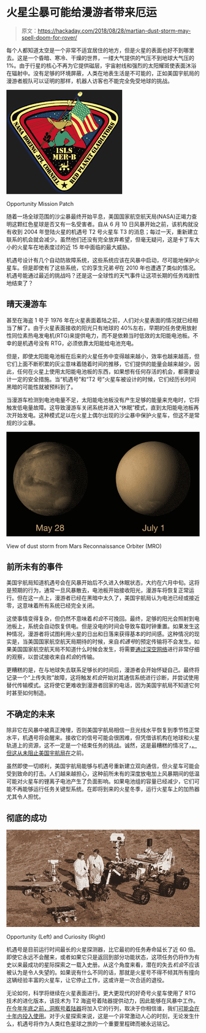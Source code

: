 # 火星尘暴可能给漫游者带来厄运

> 原文：<https://hackaday.com/2018/08/28/martian-dust-storm-may-spell-doom-for-rover/>

每个人都知道太空是一个非常不适宜居住的地方，但是火星的表面也好不到哪里去。这是一个昏暗、寒冷、干燥的世界，一缕大气提供的气压不到地球大气压的 1%。由于行星的核心不再为它提供磁层，宇宙射线和强烈的太阳耀斑使表面沐浴在辐射中。没有足够的环境屏蔽，人类在地表生活是不可能的，正如美国宇航局的漫游者舰队可以证明的那样，机器人访客也不能完全免受地球的挑战。

[![](img/dea5e7df6c2e7e5ca967494d9b2a53d0.png)](https://hackaday.com/wp-content/uploads/2018/08/opportunity_patch.png)

Opportunity Mission Patch

随着一场全球范围的沙尘暴最终开始平息，美国国家航空航天局(NASA)正竭力查明这颗红色星球是否又有一名受害者。自从 6 月 10 日风暴开始之前，该机构就没有收到 2004 年登陆火星的机遇号 T2 号火星车 T3 的消息；每过一天，重新建立联系的机会就会减少。虽然他们还没有完全放弃希望，但毫无疑问，这是卡丁车大小的火星车在地表度过的近 15 年中面临的最大威胁。

机遇号设计有几个自动防故障系统，这些系统应该在风暴中启动，尽可能地保护火星车。但是即使有了这些系统，它的孪生兄弟*号*在 2010 年也遭遇了类似的情况。机遇号能通过最近的挑战吗？还是这一全球性的天气事件让这项长期的任务戏剧性地结束了？

## 晴天漫游车

甚至在海盗 1 号于 1976 年在火星表面着陆之前，人们对火星表面的情况就已经相当了解了。由于火星表面接收的阳光只有地球的 40%左右，早期的任务使用放射性同位素热电发电机(RTG)来提供电力，而不是依赖当时低效的太阳能电池板。不幸的是机遇号没有 RTG，必须依靠太阳能给电池充电。

但是，即使太阳能电池板在后来的火星任务中变得越来越小，效率也越来越高，但它们上面不断积累的灰尘意味着随着时间的推移，它们提供的能量会越来越少。因此，任何在火星上使用太阳能电池板的东西，如果想有任何存活的机会，都需要设计一定的安全措施。当“机遇号”和“T2 号”火星车被设计的时候，它们经历长时间黑暗的可能性就被预料到了。

当漫游车检测到电池电量不足，太阳能电池板没有产生足够的能量来充电时，它将触发低电量故障。这导致漫游车关闭系统并进入“休眠”模式，直到太阳能电池板再次开始发电。这种模式足以在火星上偶尔出现的沙尘暴中保护火星车，但这不是常规的沙尘暴。

[![](img/015149318f0d9b34cd8d629c7490c340.png)](https://hackaday.com/wp-content/uploads/2018/08/mars_dust.jpg)

View of dust storm from Mars Reconnaissance Orbiter (MRO)

## 前所未有的事件

美国宇航局知道机遇号会在风暴开始后不久进入休眠状态，大约在六月中旬。这将是预期的行为，通常一旦风暴散去，电池板开始接收阳光，漫游车将恢复正常运行。但在这一点上，漫游者已经在黑暗中太久了，美国宇航局认为电池已经或接近零，这意味着所有系统已经完全关闭。

这使事情变得复杂，但仍然不意味着*机会*不可挽回。最终，足够的阳光会照射到电池板上，系统会自动恢复供电。但是没电的时间会导致车载时钟重置。如果发生这种情况，漫游者将试图利用火星的日出和日落来获得基本的时间感。这种情况的现实是，当美国国家航空航天局期待的时候，来自*机遇号*的预定传输将不会发生。如果美国国家航空航天局不知道什么时候会发生，将需要[通过深空网络](https://hackaday.com/2017/07/21/serious-dx-the-deep-space-network/)进行非常仔细的观察，以尝试接收来自*机会*的传输。

更糟糕的是，在与地球失去联系足够长的时间后，漫游者会开始怀疑自己。最终将记录一个“上传失败”故障，这将触发*机会*开始对其通信系统进行诊断，并尝试使用替代传输模式。这将使它更难收到漫游者回家的电话，因为美国宇航局不知道它何时甚至如何制造。

## 不确定的未来

除非它在风暴中被真正掩埋，否则美国宇航局相信一旦光线水平恢复到季节性正常水平，机遇号将会醒来。接收它的信号可能会很困难，但凭借该机构在地球和火星轨道上的资源，这不一定是一个结束任务的挑战。诚然，这是最糟糕的情况了，[，但这从未阻止美国宇航局在](http://hackaday.com/2018/07/31/kepler-nears-end-of-epic-journey/)之前。

虽然即使一切顺利，美国宇航局能够与机遇号重新建立双向通信，但火星车可能会受到致命的打击。人们越来越担心，这种前所未有的深度放电加上风暴期间的低温可能对火星车的锂离子电池产生了负面影响。如果电池组的容量已经减少，它们可能不再能够运行任务关键型系统。在即将到来的火星冬季，运行火星车上的加热器尤其令人担忧。

## 彻底的成功

[![](img/dc3d0af9d353fe5ebcdd1907ae8cb1c9.png)](https://hackaday.com/wp-content/uploads/2018/08/mars_rovers.jpg)

Opportunity (Left) and Curiosity (Right)

机遇号是目前运行时间最长的火星探测器，比它最初的任务寿命延长了近 60 倍。即使它永远不会醒来，或者如果它只是返回到部分功能状态，这项任务仍将作为有史以来最成功的星际探索之一载入史册。从这个角度来看，潜在的失去*机会*不应该被认为是令人失望的。如果说有什么不同的话，那就是火星号不得不倾其所有撞向这辆经验丰富的火星车，让它停止工作，这或许是一次合适的退役。

无论如何，科学将继续在火星表面进行。更大更现代的好奇号火星车使用了 RTG 技术的进化版本，该技术为 T2 海盗号着陆器提供动力，因此能够在风暴中工作。[在今年年底之前，洞察号着陆器](http://hackaday.com/2018/05/18/insight-brings-new-tech-to-mars/)将加入它的行列，取决于你相信谁，我们[可能会在十年内投入使用](https://hackaday.com/2017/08/17/living-on-mars-the-stuff-you-never-thought-about/)。对于火星探索来说，这是一个非常激动人心的时刻，无论发生什么，机遇号将作为人类红色星球之旅的一个重要里程碑而被永远铭记。
